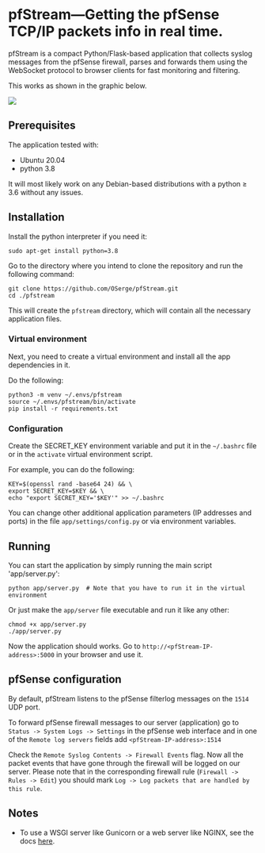 # pfStream—Getting the pfSense TCP/IP packets info in real time.

pfStream is a compact Python/Flask-based application that collects syslog messages 
from the pfSense firewall, parses and forwards them using the WebSocket protocol
to browser clients for fast monitoring and filtering.

This works as shown in the graphic below.

![](app/static/pfstream_works.gif)


## Prerequisites

The application tested with:
- Ubuntu 20.04 
- python 3.8

It will most likely work on any Debian-based distributions with a python ≥ 3.6 without any issues.

## Installation

Install the python interpreter if you need it:
```
sudo apt-get install python=3.8
``` 

Go to the directory where you intend to clone the repository and run the following command:
```
git clone https://github.com/OSerge/pfStream.git
cd ./pfstream
```

This will create the `pfstream` directory, which will contain all the necessary application files.

### Virtual environment

Next, you need to create a virtual environment and install all the app dependencies in it.

Do the following:
```
python3 -m venv ~/.envs/pfstream
source ~/.envs/pfstream/bin/activate
pip install -r requirements.txt
```

### Configuration

Create the SECRET_KEY environment variable and put it in the `~/.bashrc` file or in the `activate` virtual environment script.

For example, you can do the following:
```
KEY=$(openssl rand -base64 24) && \
export SECRET_KEY=$KEY && \
echo "export SECRET_KEY='$KEY'" >> ~/.bashrc
```

You can change other additional application parameters (IP addresses and ports) in the file `app/settings/config.py` or via environment variables.

## Running

You can start the application by simply running the main script 'app/server.py':
```
python app/server.py  # Note that you have to run it in the virtual environment
```
Or just make the `app/server` file executable and run it like any other:
```
chmod +x app/server.py
./app/server.py
```

Now the application should works.
Go to `http://<pfStream-IP-address>:5000` in your browser and use it. 

## pfSense configuration

By default, pfStream listens to the pfSense filterlog messages on the `1514` UDP port.

To forward pfSense firewall messages to our server (application) go to `Status -> System Logs -> Settings` in the pfSense web interface and in one of the `Remote log servers` fields add `<pfStream-IP-address>:1514`

Check the `Remote Syslog Contents -> Firewall Events` flag.
Now all the packet events that have gone through the firewall will be logged on our server. Please note that in the corresponding firewall rule (`Firewall -> Rules -> Edit`) you should mark `Log -> Log packets that are handled by this rule`.


## Notes

- To use a WSGI server like Gunicorn or a web server like NGINX, see the docs [here](https://flask-socketio.readthedocs.io/en/latest/deployment.html).